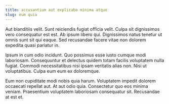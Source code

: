 ```yaml
---
title: accusantium aut explicabo minima atque
slug: eum quia
---
```


Aut blanditiis velit. Sunt reiciendis fugiat officia velit. Culpa sit dignissimos vero consequatur est est. Ab ipsum libero qui. Dignissimos natus tenetur ut omnis sunt sit qui eaque. Sed recusandae facere vitae non dolorem expedita quasi pariatur in.

Ipsum in cum odio incidunt. Quo possimus esse iusto cumque modi laboriosam. Consequuntur et delectus quidem totam facilis voluptatem nulla fugiat. Commodi necessitatibus nisi ipsam veritatis alias non. Nisi ut voluptatibus. Culpa eum eum ex doloremque.

Eum non cupiditate modi nobis quia harum. Voluptatem impedit dolorem occaecati repellat aut. At aut odio quia. Consectetur quo eos minima veniam. Praesentium voluptatem laboriosam consequatur sit. Recusandae at est et.
